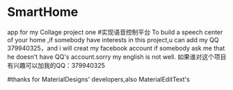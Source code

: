 # SmartHome
app for my Collage project one
#实现语音控制平台 
To build a speech center of your home ,if somebody have interests in this project,u can add my QQ 379940325，and i will creat my facebook account if somebody ask me that he doesn't have QQ's account.sorry my english is not well.
如果谁对这个项目有兴趣可以加我的QQ：379940325

#thanks for MaterialDesigns' developers,also MaterialEditText's
